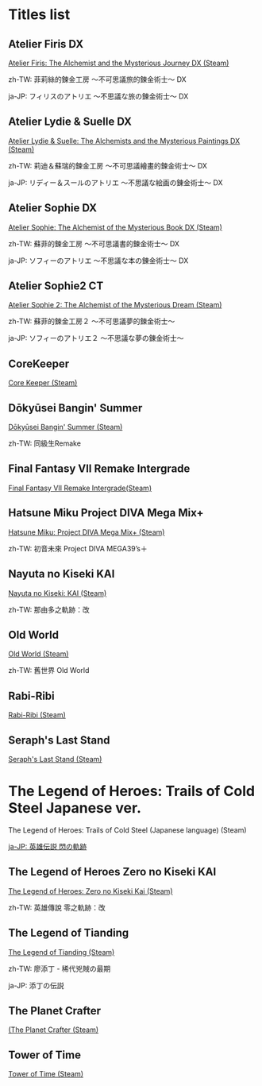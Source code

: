 # Titles list

## Atelier Firis DX
[Atelier Firis: The Alchemist and the Mysterious Journey DX (Steam)](https://store.steampowered.com/app/1502980/__DX/)

zh-TW: 菲莉絲的鍊金工房 ～不可思議旅的鍊金術士～ DX

ja-JP: フィリスのアトリエ ～不思議な旅の錬金術士～ DX

## Atelier Lydie & Suelle DX

[Atelier Lydie & Suelle: The Alchemists and the Mysterious Paintings DX (Steam)](https://store.steampowered.com/app/1502990/__DX/)

zh-TW: 莉迪＆蘇瑞的鍊金工房 ～不可思議繪畫的鍊金術士～ DX

ja-JP: リディー＆スールのアトリエ ～不思議な絵画の錬金術士～ DX

## Atelier Sophie DX

[Atelier Sophie: The Alchemist of the Mysterious Book DX (Steam)](https://store.steampowered.com/app/1502970/__DX/)

zh-TW: 蘇菲的鍊金工房 ～不可思議書的鍊金術士～ DX

ja-JP: ソフィーのアトリエ ～不思議な本の錬金術士～ DX

## Atelier Sophie2 CT

[Atelier Sophie 2: The Alchemist of the Mysterious Dream (Steam)](https://store.steampowered.com/app/1621310/_/)

zh-TW: 蘇菲的鍊金工房２ ～不可思議夢的鍊金術士～

ja-JP: ソフィーのアトリエ２ ～不思議な夢の錬金術士～

## CoreKeeper

[Core Keeper (Steam)](https://store.steampowered.com/app/1621690/Core_Keeper/)

## Dōkyūsei Bangin' Summer

[Dōkyūsei Bangin' Summer  (Steam)](https://store.steampowered.com/app/1689910/Remake/)

zh-TW: 同級生Remake

## Final Fantasy VII Remake Intergrade
[Final Fantasy VII Remake Intergrade(Steam)](https://store.steampowered.com/app/1462040/FINAL_FANTASY_VII_REMAKE_INTERGRADE/)

## Hatsune Miku Project DIVA Mega Mix+

[Hatsune Miku: Project DIVA Mega Mix+ (Steam)](https://store.steampowered.com/app/1761390/_Project_DIVA_MEGA39s/)

zh-TW: 初音未來 Project DIVA MEGA39’s＋

## Nayuta no Kiseki KAI

[Nayuta no Kiseki: KAI (Steam)](https://store.steampowered.com/app/1732390/_/)

zh-TW: 那由多之軌跡：改

## Old World

[Old World (Steam)](https://store.steampowered.com/app/597180/_Old_World/)

zh-TW: 舊世界 Old World

## Rabi-Ribi
[Rabi-Ribi (Steam)](https://store.steampowered.com/app/400910/RabiRibi/)

## Seraph's Last Stand

[Seraph's Last Stand (Steam)](https://store.steampowered.com/app/1919460/Seraphs_Last_Stand/)

# The Legend of Heroes: Trails of Cold Steel Japanese ver. 

The Legend of Heroes: Trails of Cold Steel (Japanese language) (Steam)

[ja-JP: 英雄伝説 閃の軌跡](https://store.steampowered.com/app/538680/_/?l=japanese)

## The Legend of Heroes Zero no Kiseki KAI

[The Legend of Heroes: Zero no Kiseki Kai (Steam)](https://store.steampowered.com/app/1457520/_/)

zh-TW: 英雄傳說 零之軌跡：改

## The Legend of Tianding

[The Legend of Tianding (Steam)](https://store.steampowered.com/app/1406850/_/)

zh-TW: 廖添丁 - 稀代兇賊の最期

ja-JP: 添丁の伝説

## The Planet Crafter

[(The Planet Crafter (Steam)](https://store.steampowered.com/app/1284190/The_Planet_Crafter/)

## Tower of Time

[Tower of Time (Steam)](https://store.steampowered.com/app/617480/Tower_of_Time/)
